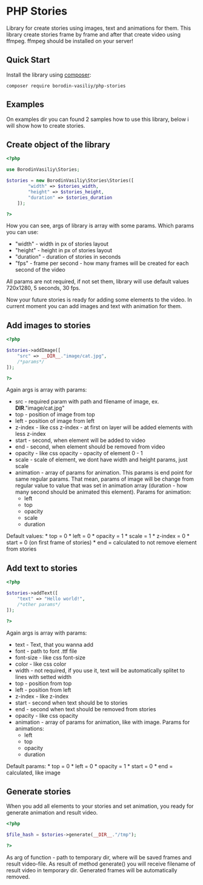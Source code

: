 PHP Stories
==========

Library for create stories using images, text and animations for them.
This library create stories frame by frame and after that create video using ffmpeg. ffmpeg should be installed on your server!

Quick Start
-----------

Install the library using [composer](https://getcomposer.org):

    composer require borodin-vasiliy/php-stories

Examples
-----------

On examples dir you can found 2 samples how to use this library, below i will show how to create stories.

Create object of the library
-----------

```php
<?php

use BorodinVasiliy\Stories;

$stories = new BorodinVasiliy\Stories\Stories([
        "width" => $stories_width,
        "height" => $stories_height,
        "duration" => $stories_duration
    ]);

?>
```

How you can see, args of library is array with some params. Which params you can use:

* "width" - width in px of stories layout
* "height" - height in px of stories layout
* "duration" - duration of stories in seconds
* "fps" - frame per second - how many frames will be created for each second of the video

All params are not required, if not set them, library will use default values 720x1280, 5 seconds, 30 fps.

Now your future stories is ready for adding some elements to the video. In current moment you can add images and text with animation for them.

Add images to stories
-----------

```php
<?php

$stories->addImage([
    "src" => __DIR__."image/cat.jpg",
    /*params*/
]);

?>
```

Again args is array with params:

* src - required param with path and filename of image, ex. __DIR__."image/cat.jpg"
* top - position of image from top
* left - position of image from left
* z-index - like css z-index - at first on layer will be added elements with less z-index
* start - second, when element will be added to video
* end - second, when element should be removed from video
* opacity - like css opacity - opacity of element 0 - 1
* scale - scale of element, we dont have width and height params, just scale
* animation - array of params for animation. This params is end point for same regular params.
    That mean, params of image will be change from regular value to value that was set in animation array
    (duration - how many second should be animated this element). Params for animation:
    * left
    * top
    * opacity
    * scale
    * duration

Default values:
    * top = 0
    * left = 0
    * opacity = 1
    * scale = 1
    * z-index = 0
    * start = 0 (on first frame of stories)
    * end = calculated to not remove element from stories

Add text to stories
-----------

```php
<?php

$stories->addText([
    "text" => "Hello world!",
    /*other params*/
]);

?>
```

Again args is array with params:

* text - Text, that you wanna add
* font - path to font .ttf file
* font-size - like css font-size
* color - like css color
* width - not required, if you use it, text will be automatically splitet to lines with setted width
* top - position from top
* left - position from left
* z-index - like z-index
* start - second when text should be to stories
* end - second when text should be removed from stories
* opacity - like css opacity
* animation - array of params for animation, like with image. Params for animations:
    * left
    * top
    * opacity
    * duration

Default params:
    * top = 0
    * left = 0
    * opacity = 1
    * start = 0
    * end = calculated, like image

Generate stories
-----------

When you add all elements to your stories and set animation, you ready for generate animation and result video.

```php
<?php

$file_hash = $stories->generate(__DIR__."/tmp");

?>
```

As arg of function - path to temporary dir, where will be saved frames and result video-file. As result of method generate() you will receive filename of result video in temporary dir. Generated frames will be automatically removed.
